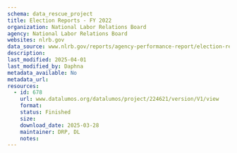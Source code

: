 ```yaml
---
schema: data_rescue_project 
title: Election Reports - FY 2022
organization: National Labor Relations Board
agency: National Labor Relations Board
websites: nlrb.gov
data_source: www.nlrb.gov/reports/agency-performance-report/election-reports/election-reports-fy-2022
description: 
last_modified: 2025-04-01
last_modified_by: Daphna
metadata_available: No
metadata_url: 
resources:
  - id: 678
    url: www.datalumos.org/datalumos/project/224621/version/V1/view
    format: 
    status: Finished
    size: 
    download_date: 2025-03-28
    maintainer: DRP, DL
    notes: 
---
```

